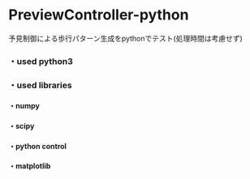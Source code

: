 # PreviewController-python
予見制御による歩行パターン生成をpythonでテスト(処理時間は考慮せず) 

### ・used python3

### ・used libraries
#### ・numpy
#### ・scipy
#### ・python control
#### ・matplotlib

